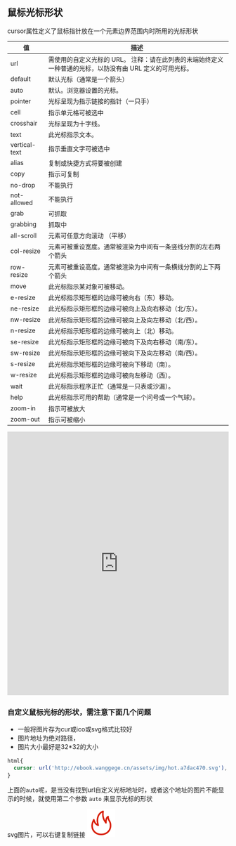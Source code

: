 ## 鼠标光标形状

cursor属性定义了鼠标指针放在一个元素边界范围内时所用的光标形状

|值| 	描述|
| ---- | ---- |
| url | 	需使用的自定义光标的 URL。 注释：请在此列表的末端始终定义一种普通的光标，以防没有由 URL 定义的可用光标。|
| default | 	默认光标（通常是一个箭头）|
| auto 	|默认。浏览器设置的光标。|
| pointer| 	光标呈现为指示链接的指针（一只手）|
| cell |  指示单元格可被选中 |
| crosshair| 	光标呈现为十字线。|
| text 	|此光标指示文本。|
| vertical-text | 指示垂直文字可被选中 |
| alias | 复制或快捷方式将要被创建 |
| copy | 指示可复制 |
| no-drop | 不能执行 |
| not-allowed | 不能执行 |
| grab | 可抓取 |
| grabbing | 抓取中 |
| all-scroll | 元素可任意方向滚动 （平移）|
| col-resize | 元素可被重设宽度。通常被渲染为中间有一条竖线分割的左右两个箭头 |
| row-resize | 元素可被重设高度。通常被渲染为中间有一条横线分割的上下两个箭头 |
| move |	此光标指示某对象可被移动。|
| e-resize| 	此光标指示矩形框的边缘可被向右（东）移动。|
| ne-resize |	此光标指示矩形框的边缘可被向上及向右移动（北/东）。|
| nw-resize 	| 此光标指示矩形框的边缘可被向上及向左移动（北/西）。|
| n-resize 	| 此光标指示矩形框的边缘可被向上（北）移动。|
| se-resize |	此光标指示矩形框的边缘可被向下及向右移动（南/东）。|
| sw-resize |	此光标指示矩形框的边缘可被向下及向左移动（南/西）。|
| s-resize 	| 此光标指示矩形框的边缘可被向下移动（南）。|
| w-resize 	| 此光标指示矩形框的边缘可被向左移动（西）。|
| wait 	| 此光标指示程序正忙（通常是一只表或沙漏）。|
| help 	| 此光标指示可用的帮助（通常是一个问号或一个气球）。|
| zoom-in | 指示可被放大 |
| zoom-out | 指示可被缩小 |


<iframe height="600" style="width: 100%;" scrolling="no" title="css 光标" src="https://codepen.io/347830076/embed/xxVLqgB?height=265&theme-id=dark&default-tab=html,result" frameborder="no" loading="lazy" allowtransparency="true" allowfullscreen="true">
  See the Pen <a href='https://codepen.io/347830076/pen/xxVLqgB'>css 光标</a> by cylyiou
  (<a href='https://codepen.io/347830076'>@347830076</a>) on <a href='https://codepen.io'>CodePen</a>.
</iframe>

### 自定义鼠标光标的形状，需注意下面几个问题

- 一般将图片存为cur或ico或svg格式比较好
- 图片地址为绝对路径，
- 图片大小最好是32*32的大小

```css
html{
  cursor: url('http://ebook.wanggege.cn/assets/img/hot.a7dac470.svg'), auto;
}
```

上面的`auto`呢，是当没有找到url自定义光标地址时，或者这个地址的图片不能显示的时候，就使用第二个参数 `auto` 来显示光标的形状

<div style="cursor: url('http://ebook.wanggege.cn/assets/img/hot.a7dac470.svg'), auto;">
  svg图片，可以右键复制链接 <img src="./img/hot.svg" class="zoom-custom-imgs" />
</div>